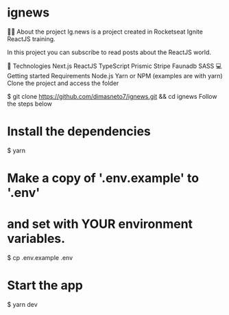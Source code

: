 # ignews
👩‍💻 About the project
Ig.news is a project created in Rocketseat Ignite ReactJS training.

In this project you can subscribe to read posts about the ReactJS world.

🚀 Technologies
Next.js
ReactJS
TypeScript
Prismic
Stripe
Faunadb
SASS
💻 Getting started
Requirements
Node.js
Yarn or NPM (examples are with yarn)
Clone the project and access the folder

$ git clone https://github.com/dimasneto7/ignews.git && cd ignews
Follow the steps below

# Install the dependencies
$ yarn

# Make a copy of '.env.example' to '.env'
# and set with YOUR environment variables.
$ cp .env.example .env

# Start the app
$ yarn dev